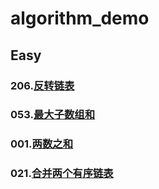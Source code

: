 # algorithm_demo
## Easy
### 206.[反转链表](https://leetcode-cn.com/problems/reverse-linked-list/) 
### 053.[最大子数组和](https://leetcode-cn.com/problems/maximum-subarray/) 
### 001.[两数之和](https://leetcode-cn.com/problems/two-sum/) 
### 021.[合并两个有序链表](https://leetcode-cn.com/problems/merge-two-sorted-lists/)
